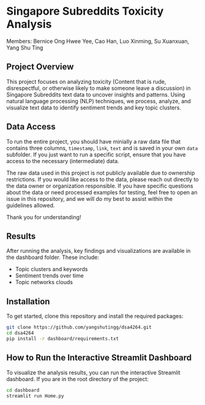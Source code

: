 # Singapore Subreddits Toxicity Analysis  
Members: Bernice Ong Hwee Yee, Cao Han, Luo Xinming, Su Xuanxuan, Yang Shu Ting

## Project Overview
This project focuses on analyzing toxicity (Content that is rude, disrespectful, or otherwise likely to make someone leave a discussion) in Singapore Subreddits text data to uncover insights and patterns. Using natural language processing (NLP) techniques, we process, analyze, and visualize text data to identify sentiment trends and key topic clusters.

## Data Access
To run the entire project, you should have minially a raw data file that contains three columns, `timestamp`, `link`, `text` and is saved in your own `data` subfolder. If you just want to run a specific script, ensure that you have access to the necessary (intermediate) data. 

The raw data used in this project is not publicly available due to ownership restrictions. If you would like access to the data, please reach out directly to the data owner or organization responsible. If you have specific questions about the data or need processed examples for testing, feel free to open an issue in this repository, and we will do my best to assist within the guidelines allowed.

Thank you for understanding!


## Results
After running the analysis, key findings and visualizations are available in the dashboard folder. These include:

- Topic clusters and keywords
- Sentiment trends over time
- Topic networks clouds

## Installation
To get started, clone this repository and install the required packages:

```bash
git clone https://github.com/yangshutingg/dsa4264.git
cd dsa4264
pip install -r dashboard/requirements.txt
```

## How to Run the Interactive Streamlit Dashboard

To visualize the analysis results, you can run the interactive Streamlit dashboard. If you are in the root directory of the project:

```bash
cd dashboard
streamlit run Home.py
```
